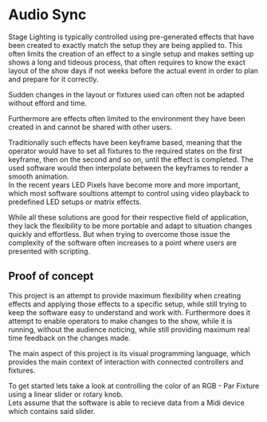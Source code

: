 # Audio Sync

Stage Lighting is typically controlled using pre-generated effects that have been created
to exactly match the setup they are being applied to.
This often limits the creation of an effect to a single setup
and makes setting up shows a long and tideous process,
that often requires to know the exact layout of the show days if not weeks
before the actual event in order to plan and prepare for it correctly.

Sudden changes in the layout or fixtures used can often not be adapted without efford and time.

Furthermore are effects often limited to the environment they have been created in and cannot be shared with other users.

Traditionally such effects have been keyframe based, meaning that the operator would have to set
all fixtures to the required states on the first keyframe, then on the second and so on, until the effect is completed.
The used software would then interpolate between the keyframes to render a smooth animation.  
In the recent years LED Pixels have become more and more important, which most software soultions attempt to control
using video playback to predefined LED setups or matrix effects.

While all these solutions are good for their respective field of application, they lack the flexibility to be more portable
and adapt to situation changes quickly and effortless.
But when trying to overcome those issue the complexity of the software often increases to a point where users are presented with scripting.


## Proof of concept

This project is an attempt to provide maximum flexibility when creating effects and applying those effects to a specific setup,
while still trying to keep the software easy to understand and work with.
Furthermore does it attempt to enable operators to make changes to the show, while it is running, without the audience noticing,
while still providing maximum real time feedback on the changes made.

The main aspect of this project is its visual programming language, which provides the main context of interaction with connected
controllers and fixtures.  

To get started lets take a look at controlling the color of an RGB - Par Fixture using a linear slider or rotary knob.  
Lets assume that the software is able to recieve data from a Midi device which contains said slider.

